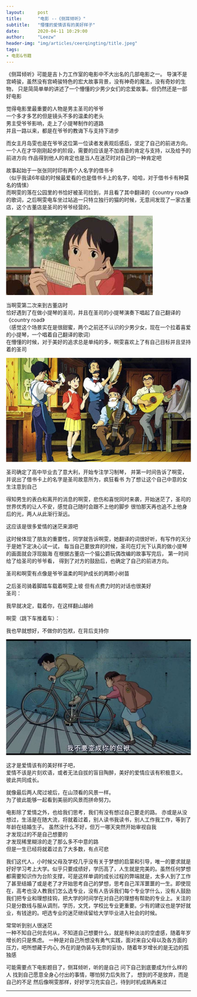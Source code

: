 ```yaml
---
layout:     post 
title:      "电影 --《侧耳倾听》"
subtitle:   "懵懂的爱情该有的美好样子"
date:       2020-04-11 10:29:00
author:     "Leezw"
header-img: "img/articles/ceerqingting/title.jpeg"
tags:
- 电影&书籍
---
```


>
《侧耳倾听》可能是吉卜力工作室的电影中不大出名的几部电影之一。
导演不是宫崎骏，虽然没有宫崎骏特色的宏大故事背景，没有神奇的魔法，没有奇妙的生物，
只是简简单单的讲述了一个懵懂的少男少女们的恋爱故事。但仍然还是一部好电影

觉得电影里最重要的人物是男主圣司的爷爷      
一个多才多艺的但是镜头不多的温柔的老头      
男主受爷爷影响，走上了小提琴制作的道路      
并且一路以来，都是在爷爷的教诲下与支持下进步      

而女主月岛雯也是在爷爷这位第一位读者发表观后感后，坚定了自己的前进方向。
一个人在才华刚刚起步的阶段，需要的应该是不加吝啬的肯定与支持，以及给予的前进方向
作品得到他人的肯定也是当人在迷茫时对自己的一种肯定吧

故事起始于一张张同时印有两个人名字的借书卡      
（似乎我读6年级的时候最爱看的也是借书卡上的名字，哈哈，对于借书卡有种莫名的情愫）      
而啊雯的落在公园里的书恰好被圣司捡到，并且看了其中翻译的《country road》的歌词，之后啊雯电车坐过站追一只特立独行的猫的时候，无意间发现了一家古董店，这个古董店是圣司的爷爷经营的。

<img src="/img/articles/ceerqingting/1.jpeg">  


当啊雯第二次来到古董店时          
恰好遇到了在做小提琴的圣司，并且在圣司的小提琴演奏下唱起了自己翻译的《country road》      
（感觉这个场景实在是很甜蜜，两个之前还不认识的少男少女，现在一个拉着喜爱的小提琴，一个唱着自己翻译的歌词）      
在懵懂的时候，对于美好的追求总是单纯的多，啊雯喜欢上了有自己目标并且坚持着的圣司      

<img src="/img/articles/ceerqingting/2.jpeg">  

圣司确定了高中毕业去了意大利，开始专注学习制琴，
并第一时间告诉了啊雯，并说出了借书卡上的名字是圣司故意所为，疯狂看书
为了想让这个自己中意的女生注意到自己

得知男生的表白和离开的消息的啊雯，悲伤和喜悦同时来袭，开始迷茫了，圣司的世界优秀的让人不安，感觉自己随时会跟不上他的脚步
很怕那天再也追不上他身后的光，两人从此渐行渐远。

这应该是很多爱情的迷茫来源吧

这时候体现了朋友的重要性，同学就告诉啊雯，她翻译的词很好听，有写作的天分
于是她下定决心试一试，
每当自己要放弃的时候，圣司在灯光下认真的做小提琴的画面就会浮现脑海 在根据古董店一个猫公爵玩偶改编的故事写完后，
第一时间给了给圣司的爷爷看，
得到了对方的鼓励后，也确定了自己的前进方向。

圣司和啊雯有点像是爷爷温柔的呵护成长的两颗小树苗

之后圣司骑着脚踏车载着啊雯上坡 但有点费力时的对话也很美好     
圣司：
>     
我早就决定，载着你，在这样翻山越岭     

啊雯（跳下车推着车）：    
>      
我也早就想好，不做你的包袱，在背后支持你     

<img src="/img/articles/ceerqingting/3.jpeg">   

这才是爱情该有的美好样子吧，   
爱情不该是片刻欢语，或者无法自拔的盲目陶醉，美好的爱情应该有积极意义。
彼此共同成长。

就像最后两人爬过坡后，在山顶看的风景一样。    
为了彼此能够一起看到美丽的风景而拼命努力。    

电影除了爱情之外，也给我们思考，我们有没有想过自己要走的路。
亦或是从没想过，生活是在随大流，将就着过着，别人读书我读书，别人工作我工作，等到了年龄在结婚生子。
虽然没什么不好，但万一哪天突然开始审视自我     
才发现过的不是自己想要的     
才发现稀里糊涂的走了那么多不中意的路     
但是一生已经将就着过去了大多数，有点可悲

我们这代人，小时候父母及学校几乎没有关于梦想的启蒙和引导，唯一的要求就是好好学习考上大学。似乎只要成绩好，学历高了，人生就是完美的。虽然任何梦想都需要知识作为台阶支撑，可是这样单调的成长过程的弊端就是，太多人到了工作了甚至结婚了或是老了才开始思考自己的梦想，思考自己浑浑噩噩的一生。即使现在，高考也没人教我们怎么选专业，没有人告诉我们每个专业学什么，没有人鼓励我们把专业和理想挂钩，把大学的时间学在对自己的理想有帮助的专业上。关注的只是分数线与服从调剂，学历，文凭，学校比专业更重要。少有的建议也是学好就业，有钱途的。吧选专业的迷茫继续留给大学毕业进入社会的时候。

常常听到别人很迷茫    
一种不知自己何去何从，不知道自己想要什么，就是有种淡淡的空虚感，随着年岁增长的只是焦虑。
一种是对自己所想没有勇气实践，面对来自父母以及各方面的压力，吧所想藏于内心, 外在的是伪装与无奈的妥协，随着年岁增长的是无边的孤独感

可能需要点下电影题目了，侧耳倾听，听的是自己
问下自己到底要成为什么样的人
找到自己愿意全身心付出的事情，哪怕努力后失败了，
想到的不是放弃，而是自己的不足
然后像啊雯那样，好好学习充实自己，待到时机成熟再来过


---


